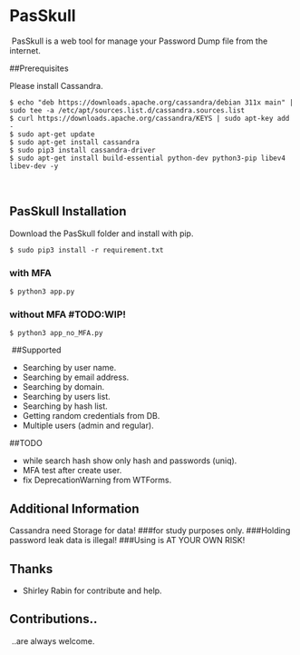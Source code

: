 # PasSkull
​
PasSkull is a web tool for manage your Password Dump file from the internet.

##Prerequisites

Please install Cassandra.
```
$ echo "deb https://downloads.apache.org/cassandra/debian 311x main" | sudo tee -a /etc/apt/sources.list.d/cassandra.sources.list
$ curl https://downloads.apache.org/cassandra/KEYS | sudo apt-key add -
$ sudo apt-get update
$ sudo apt-get install cassandra
$ sudo pip3 install cassandra-driver
$ sudo apt-get install build-essential python-dev python3-pip libev4 libev-dev -y
```
​
## PasSkull Installation
Download the PasSkull folder and install with pip.
​
```shell
$ sudo pip3 install -r requirement.txt
```

### with MFA
```shell
$ python3 app.py
```

### without MFA #TODO:WIP!
```shell
$ python3 app_no_MFA.py
```
​
##Supported ​
 * Searching by user name.
 * Searching by email address.
 * Searching by domain.
 * Searching by users list.
 * Searching by hash list.
 * Getting random credentials from DB.
 * Multiple users (admin and regular).
   
##TODO

 * while search hash show only hash and passwords (uniq).
 * MFA test after create user.
 * fix DeprecationWarning from WTForms.
 
## Additional Information
  Cassandra need Storage for data!
###for study purposes only.
###Holding password leak data is illegal!
###Using is AT YOUR OWN RISK!

## Thanks
* Shirley Rabin for contribute and help.

## Contributions..
​
..are always welcome.
